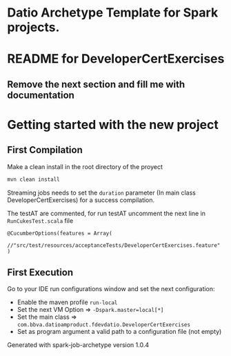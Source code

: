 # Datio Archetype Template for Spark projects. 

# README for DeveloperCertExercises

## Remove the next section and fill me with documentation 

# Getting started with the new project
## First Compilation

Make a clean install in the root directory of the proyect

```bash
mvn clean install
```

Streaming jobs needs to set the `duration` parameter (In main class DeveloperCertExercises) for a success compilation.


The testAT are commented, for run testAT uncomment the next line in `RunCukesTest.scala` file
```
@CucumberOptions(features = Array(
  //"src/test/resources/acceptanceTests/DeveloperCertExercises.feature"
)
```

## First Execution

Go to your IDE run configurations window and set the next configuration:
* Enable the maven profile `run-local`
* Set the next VM Option =>  `-Dspark.master=local[*]`
* Set the main class => `com.bbva.datioamproduct.fdevdatio.DeveloperCertExercises`
* Set as program argument a valid path to a configuration file (not empty)

Generated with spark-job-archetype version 1.0.4
